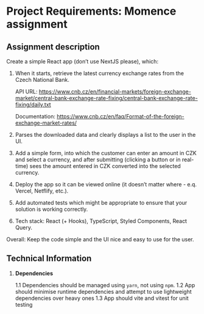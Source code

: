 # Project Requirements: Momence assignment

## Assignment description

Create a simple React app (don’t use NextJS please), which:

1. When it starts, retrieve the latest currency exchange rates from the Czech National Bank.

   API URL: https://www.cnb.cz/en/financial-markets/foreign-exchange-market/central-bank-exchange-rate-fixing/central-bank-exchange-rate-fixing/daily.txt

   Documentation: https://www.cnb.cz/en/faq/Format-of-the-foreign-exchange-market-rates/

2. Parses the downloaded data and clearly displays a list to the user in the UI.
3. Add a simple form, into which the customer can enter an amount in CZK and select a currency, and after submitting (clicking a button or in real-time) sees the amount entered in CZK converted into the selected currency.
4. Deploy the app so it can be viewed online (it doesn’t matter where - e.q. Vercel, Netflify, etc.).
5. Add automated tests which might be appropriate to ensure that your solution is working correctly.
6. Tech stack: React (+ Hooks), TypeScript, Styled Components, React Query.

Overall: Keep the code simple and the UI nice and easy to use for the user.

## Technical Information

1. **Dependencies**

   1.1 Dependencies should be managed using `yarn`, not using `npm`.
   1.2 App should minimise runtime dependencies and attempt to use lightweight dependencies over heavy ones
   1.3 App should vite and vitest for unit testing
